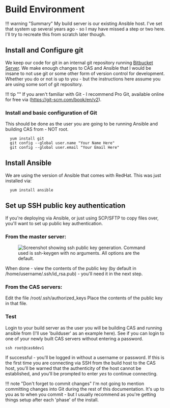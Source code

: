 # Build Environment

!!! warning "Summary"
    My build server is our existing Ansible host.  I've set that system up several years ago - so I may have missed a step or two here.  I'll try to recreate this from scratch later though.

## Install and Configure git
We keep our code for git in an internal git repository running [Bitbucket Server](https://www.atlassian.com/software/bitbucket).  We make enough changes to CAS and Ansible that I would be insane to not use git or some other form of version control for development.  Whether you do or not is up to you - but the instructions here assume you are using some sort of git repository.

!!! tip ""
  If you aren't familiar with Git - I recommend Pro Git, available online for free via (https://git-scm.com/book/en/v2).

### Install and basic configuration of Git

This should be done as the user you are going to be running Ansible and building CAS from - NOT root.

```
  yum install git
  git config --global user.name "Your Name Here"
  git config --global user.email "Your Email Here"
```

## Install Ansible
We are using the version of Ansible that comes with RedHat.  This was just installed via:

```
  yum install ansible
```

## Set up SSH public key authentication
If you're deploying via Ansible, or just using SCP/SFTP to copy files over, you'll want to set up public key authentication.

### From the master server:

<figure>
  <img src="https://paulchauvet.github.io/deploying-cas/images/ssh-keygen.png" alt="Screenshot showing ssh public key generation.  Command used is ssh-keygen with no arguments.  All options are the default."/>
</figure>

When done - view the contents of the public key (by default in /home/username/.ssh/id_rsa.pub) - you'll need it in the next step.

### From the CAS servers:
Edit the file /root/.ssh/authorized_keys
Place the contents of the public key in that file.

### Test
Login to your build server as the user you will be building CAS and running ansible from (I'll use 'builduser' as an example here).  See if you can login to one of your newly built CAS servers without entering a password.

```
ssh root@cas6dev1
```

If successful - you'll be logged in without a username or password.  If this is the first time you are connecting via SSH from the build host to the CAS host, you'll be warned that the authenticity of the host cannot be established, and you'll be prompted to enter *yes* to continue connecting.

!!! note "Don't forget to commit changes"
    I'm not going to mention committing changes into Git during the rest of this documentation.  It's up to you as to when you commit - but I usually recommend as you're getting things setup after each 'phase' of the install.

